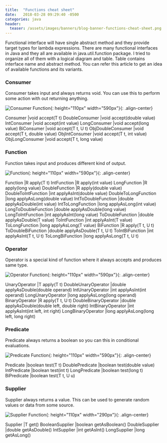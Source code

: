 ```yaml
---
title:  "Functions cheat sheet"
date:   2018-03-28 09:29:40 -0500
categories: java
header:
  teaser: /assets/images/banners/blog-banner-functions-cheat-sheet.png
---
```


Functional interface will have single abstract method and they provide target types for lambda expressions. There are many functional interfaces in Java and they all are available in java.util.function package. I tried to organize all of them with a logical diagram and table. Table contains interface name and abstract method. You can refer this article to get an idea of available functions and its variants.

### Consumer
Consumer takes input and always returns void. You can use this to perform some action with out returning anything.

![Consumer Function]({{site.baseurl}}/assets/images/posts/consumer-function.png){: height="110px" width="590px"}{: .align-center}

Consumer	 |void accept(T t)
DoubleConsumer	 |void accept(double value)
IntConsumer	 |void accept(int value)
LongConsumer	 |void accept(long value)
BiConsumer	 |void accept(T t, U t)
ObjDoubleConsumer	 |void accept(T t, double value)
ObjIntConsumer	 |void accept(T t, int value)
ObjLongConsumer	 |void accept(T t, long value)

### Function
Function takes input and produces different kind of output.

![Function]({{site.baseurl}}/assets/images/posts/function.png){: height="110px" width="590px"}{: .align-center}

Function	 |R apply(T t)
IntFunction	 |R apply(int value)
LongFunction	 |R apply(long value)
DoubleFunction	 |R apply(double value)
DoubleToIntFunction	 |int applyAsInt(double value)
DoubleToLongFunction	 |long applyAsLong(double value)
IntToDoubleFunction	 |double applyAsDouble(int value)
IntToLongFunction	 |long applyAsLong(int value)
LongToDoubleFunction	 |double applyAsDouble(long value)
LongToIntFunction	 |int applyAsInt(long value)
ToDoubleFunction	 |double applyAsDouble(T value)
ToIntFunction	 |int applyAsInt(T value)
ToLongFunction	 |long applyAsLong(T value)
BiFunction	 |R apply(T t, U t)
ToDoubleBiFunction	 |double applyAsDouble(T t, U t)
ToIntBiFunction	 |int applyAsInt(T t, U t)
ToLongBiFunction	 |long applyAsLong(T t, U t)

### Operator
Operator is a special kind of function where it always accepts and produces same type.

![Operator Function]({{site.baseurl}}/assets/images/posts/operator-function.png){: height="110px" width="590px"}{: .align-center}

UnaryOperator	 |T apply(T t)
DoubleUnaryOperator	 |double applyAsDouble(double operand)
IntUnaryOperator	 |int applyAsInt(int operand)
LongUnaryOperator	 |long applyAsLong(long operand)
BinaryOperator	 |R apply(T t, U t)
DoubleBinaryOperator	 |double applyAsDouble(double left, double right)
IntBinaryOperator	 |int applyAsInt(int left, int right)
LongBinaryOperator	 |long applyAsLong(long left, long right)

### Predicate
Predicate always returns a boolean so you can this in conditional evaluations.

![Predicate Function]({{site.baseurl}}/assets/images/posts/predicate-function.png){: height="110px" width="590px"}{: .align-center}

Predicate	 |boolean test(T t)
DoublePredicate	 |boolean test(double value)
IntPredicate	 |boolean test(int t)
LongPredicate	 |boolean test(long t)
BiPredicate	 |boolean test(T t, U u)

### Supplier
Supplier always returns a value. This can be used to generate random values or data from some source.

![Supplier Function]({{site.baseurl}}/assets/images/posts/supplier-function.png){: height="110px" width="290px"}{: .align-center}

Supplier	 |T get()
BooleanSupplier	 |boolean getAsBoolean()
DoubleSupplier	 |double getAsDouble()
IntSupplier	 |int getAsInt()
LongSupplier	 |long getAsLong()
